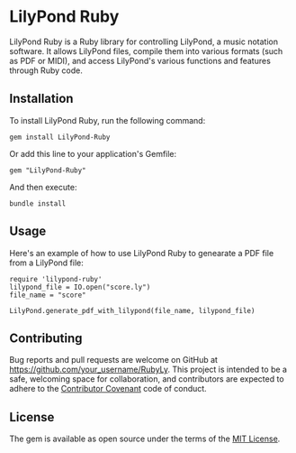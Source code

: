 # LilyPond Ruby
LilyPond Ruby is a Ruby library for controlling LilyPond, a music notation
software. It allows LilyPond files, compile them into various formats
(such as PDF or MIDI), and access LilyPond's various functions and features
through Ruby code.

## Installation
To install LilyPond Ruby, run the following command:
```
gem install LilyPond-Ruby
```
Or add this line to your application's Gemfile:
```
gem "LilyPond-Ruby"
```
And then execute:
```
bundle install
```

## Usage
Here's an example of how to use LilyPond Ruby to genearate a PDF file from a
LilyPond file:
```
require 'lilypond-ruby'
lilypond_file = IO.open("score.ly")
file_name = "score"

LilyPond.generate_pdf_with_lilypond(file_name, lilypond_file)
```

## Contributing
Bug reports and pull requests are welcome on GitHub at
https://github.com/your_username/RubyLy. This project is intended to be a safe,
welcoming space for collaboration, and contributors are expected to adhere
to the [Contributor Covenant](https://www.contributor-covenant.org/)
code of conduct.

## License
The gem is available as open source under the terms of the
[MIT License](https://opensource.org/licenses/MIT).